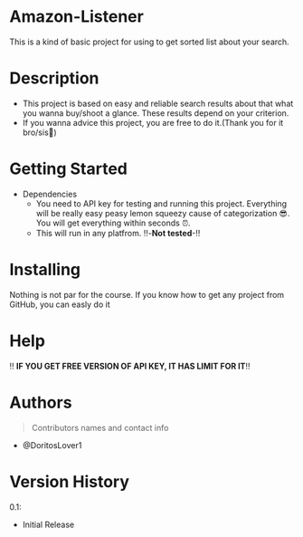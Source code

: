 # Amazon-Listener
This is a kind of basic project for using to get sorted list about your search.

# Description
- This project is based on easy and reliable search results about that what you wanna buy/shoot a glance. These results depend on your criterion.
- If you wanna advice this project, you are free to do it.(Thank you for it bro/sis👏)

# Getting Started
- Dependencies 
     - You need to API key for testing and running this project. Everything will be really easy peasy lemon squeezy cause of
       categorization 😎. You will get everything within seconds ⏰.
     - This will run in any platfrom. ‼️-**Not tested**-‼

# Installing
Nothing is not par for the course. If you know how to get any project from GitHub, you can easly do it 

# Help
‼️ **IF YOU GET FREE VERSION OF API KEY, IT HAS LIMIT FOR IT**‼️

# Authors
> Contributors names and contact info
- @DoritosLover1

# Version History
0.1:
 - Initial Release
